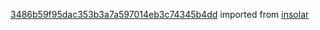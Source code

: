 [3486b59f95dac353b3a7a597014eb3c74345b4dd](https://github.com/insolar/insolar/commit/3486b59f95dac353b3a7a597014eb3c74345b4dd) imported from [insolar](https://github.com/insolar/insolar)
